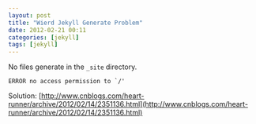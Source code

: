 ```yaml
---
layout: post
title: "Wierd Jekyll Generate Problem"
date: 2012-02-21 00:11
categories: [jekyll]
tags: [jekyll]
---
```


No files generate in the `_site` directory.

    ERROR no access permission to `/'

Solution: [http://www.cnblogs.com/heart-runner/archive/2012/02/14/2351136.html](http://www.cnblogs.com/heart-runner/archive/2012/02/14/2351136.html)
